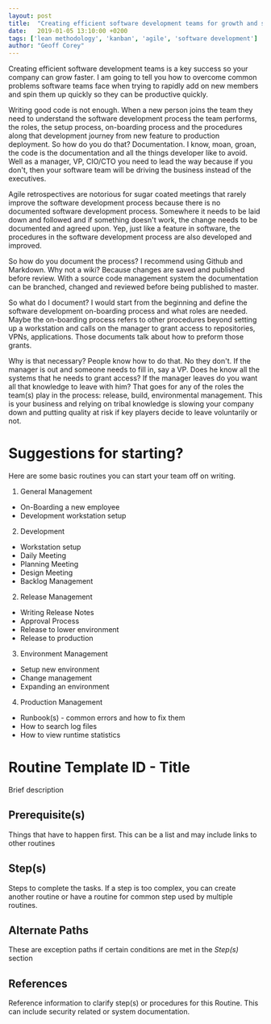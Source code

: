 ```yaml
---
layout: post
title:  "Creating efficient software development teams for growth and stability"
date:   2019-01-05 13:10:00 +0200
tags: ['lean methodology', 'kanban', 'agile', 'software development']
author: "Geoff Corey"
---
```


Creating efficient software development teams is a key success so your company
can grow faster.  I am going to tell you how to overcome common problems
software teams face when trying to rapidly add on new members and spin them
up quickly so they can be productive quickly.

Writing good code is not enough.  When a new person joins the team they need
to understand the software development process the team performs, the roles,
the setup process,  on-boarding process and the procedures along that development
journey from new feature to production deployment.  So how do you do that?
Documentation.  I know, moan, groan, the code is the documentation and all the
things developer like to avoid.   Well as a manager, VP, CIO/CTO you need to
lead the way because if you don't, then your software team will be driving the
business instead of the executives.

Agile retrospectives are notorious for sugar coated meetings that rarely improve
the software development process because there is no documented software
development process.   Somewhere it needs to be laid down and followed and if
something doesn't work, the change needs to be documented and agreed upon.  Yep,
just like a feature in software, the procedures in the software development
process are also developed and improved.

So how do you document the process?   I recommend using Github and Markdown.
Why not a wiki?  Because changes are saved and published before review.  With a
source code management system the documentation can be branched, changed and
reviewed before being published to master.

So what do I document?  I would start from the beginning and define the
software development on-boarding process and what roles are needed.  Maybe the
on-boarding process refers to other procedures beyond setting up a workstation
and calls on the manager to grant access to repositories, VPNs, applications.
Those documents talk about how to preform those grants.

Why is that necessary?  People know how to do that.  No they don't.  If the
manager is out and someone needs to fill in, say a VP.  Does he know all the
systems that he needs to grant access?   If the manager leaves do you want all
that knowledge to leave with him?  That goes for any of the roles the team(s)
play in the process: release, build, environmental management.   This is your
business and relying on tribal knowledge is slowing your company down and
putting quality at risk if key players decide to leave voluntarily or not.


# Suggestions for starting?

Here are some basic routines you can start your team off on writing.
1. General Management
  - On-Boarding a new employee
  - Development workstation setup
2. Development
  - Workstation setup
  - Daily Meeting
  - Planning Meeting
  - Design Meeting
  - Backlog Management
2. Release Management
  - Writing Release Notes
  - Approval Process
  - Release to lower environment
  - Release to production
3. Environment Management
  - Setup new environment
  - Change management
  - Expanding an environment
4. Production Management
  - Runbook(s) - common errors and how to fix them
  - How to search log files
  - How to view runtime statistics

# Routine Template ID - Title

Brief description

## Prerequisite(s)

Things that have to happen first.  This can be a list and may include
links to other routines

## Step(s)

Steps to complete the tasks.  If a step is too complex, you can create another
routine or have a routine for common step used by multiple routines.

## Alternate Paths

These are exception paths if certain conditions are met in the *Step(s)*
section

## References

Reference information to clarify step(s) or procedures for this Routine.  This
can include security related or system documentation.
